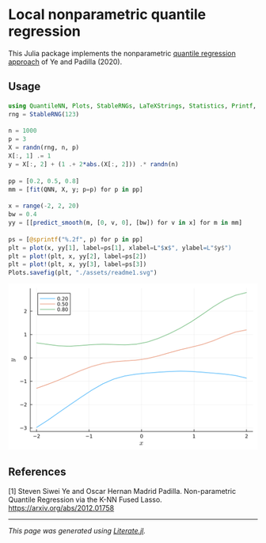 # Local nonparametric quantile regression

This Julia package implements the nonparametric
[quantile regression approach](https://arxiv.org/abs/2012.01758)
of Ye and Padilla (2020).

## Usage

````julia
using QuantileNN, Plots, StableRNGs, LaTeXStrings, Statistics, Printf, Distributions
rng = StableRNG(123)

n = 1000
p = 3
X = randn(rng, n, p)
X[:, 1] .= 1
y = X[:, 2] + (1 .+ 2*abs.(X[:, 2])) .* randn(n)

pp = [0.2, 0.5, 0.8]
mm = [fit(QNN, X, y; p=p) for p in pp]

x = range(-2, 2, 20)
bw = 0.4
yy = [[predict_smooth(m, [0, v, 0], [bw]) for v in x] for m in mm]

ps = [@sprintf("%.2f", p) for p in pp]
plt = plot(x, yy[1], label=ps[1], xlabel=L"$x$", ylabel=L"$y$")
plt = plot!(plt, x, yy[2], label=ps[2])
plt = plot!(plt, x, yy[3], label=ps[3])
Plots.savefig(plt, "./assets/readme1.svg")
````

![Example plot 1](assets/readme1.svg)

## References

[1] Steven Siwei Ye and Oscar Hernan Madrid Padilla.  Non-parametric Quantile
Regression via the K-NN Fused Lasso. https://arxiv.org/abs/2012.01758

---

*This page was generated using [Literate.jl](https://github.com/fredrikekre/Literate.jl).*

